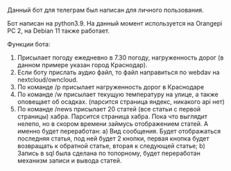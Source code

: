 Данный бот для телеграм был написан для личного пользования.

Бот написан на python3.9. На данный момент используется на Orangepi PC 2, на Debian 11 также работает. 

Функции бота:
1. Присылает погоду ежедневно в 7.30 погоду, нагруженность дорог (в данном примере указан город Краснодар).
2. Если боту прислать аудио файл, то файл направиться по webdav на nextcloud/owncloud.
3. По команде /p присылает нагруженность дорог в Краснодаре
4. По команде /w присылает текущую температуру на улице, а также оповещает об осадках. (парсится страница яндекс, никакого api нет)
5. По команде /news присылает 20 статей (все статьи с первой страницы) хабра. Парсится страница хабра. Пока что выглядит нелепо, но в скором времени займусь 
отображением статей. А именно будет переработан: 
  a) Вид сообщения. Будет отображаться последняя статья, под ней будет 2 кнопки, первая кнопка будет возвращать к обратной статье, вторая к следующей статье;
  b) Запись в sql была сделана по топорному, будет переработан механизм записи и вывода статей.
  
